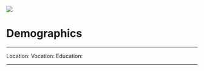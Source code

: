 <img src='https://avataaars.io/?avatarStyle=Circle&topType=ShortHairShaggyMullet&accessoriesType=Wayfarers&hairColor=Brown&facialHairType=Blank&facialHairColor=Red&clotheType=BlazerShirt&clotheColor=Blue02&eyeType=Hearts&eyebrowType=SadConcernedNatural&mouthType=Twinkle&skinColor=Tanned'
/>
# Demographics
---
Location: 
Vocation:
Education:

---